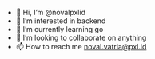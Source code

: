 - 👋 Hi, I’m @novalpxlid
- 👀 I’m interested in backend
- 🌱 I’m currently learning go
- 💞️ I’m looking to collaborate on anything
- 📫 How to reach me noval.vatria@pxl.id

<!---
novalpxlid/novalpxlid is a ✨ special ✨ repository because its `README.md` (this file) appears on your GitHub profile.
You can click the Preview link to take a look at your changes.
--->
